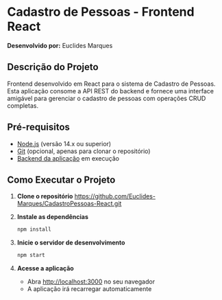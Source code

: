 # Cadastro de Pessoas - Frontend React

**Desenvolvido por:** Euclides Marques

## Descrição do Projeto

Frontend desenvolvido em React para o sistema de Cadastro de Pessoas. Esta aplicação consome a API REST do backend e fornece uma interface amigável para gerenciar o cadastro de pessoas com operações CRUD completas.

## Pré-requisitos

- [Node.js](https://nodejs.org/) (versão 14.x ou superior)
- [Git](https://git-scm.com/) (opcional, apenas para clonar o repositório)
- [Backend da aplicação](https://github.com/Euclides-Marques/CadastroPessoas-Web-API-CSharp) em execução

## Como Executar o Projeto

1. **Clone o repositório**
   https://github.com/Euclides-Marques/CadastroPessoas-React.git

2. **Instale as dependências**
   ```bash
   npm install
   ```

3. **Inicie o servidor de desenvolvimento**
   ```bash
   npm start
   ```

4. **Acesse a aplicação**
   - Abra [http://localhost:3000](http://localhost:3000) no seu navegador
   - A aplicação irá recarregar automaticamente
